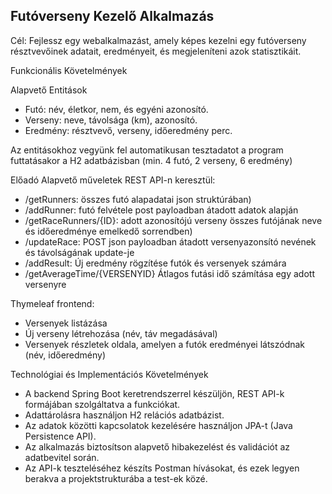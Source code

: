 ## Futóverseny Kezelő Alkalmazás

Cél: Fejlessz egy webalkalmazást, amely képes kezelni egy futóverseny résztvevőinek adatait, eredményeit, és megjeleníteni azok statisztikáit. 

Funkcionális Követelmények

Alapvető Entitások

* Futó: név, életkor, nem, és egyéni azonosító. 
* Verseny: neve, távolsága (km), azonosító.
* Eredmény: résztvevő, verseny, időeredmény perc.

Az entitásokhoz vegyünk fel automatikusan tesztadatot a program futtatásakor a H2 adatbázisban (min. 4 futó, 2 verseny, 6 eredmény)

Előadó Alapvető műveletek REST API-n keresztül:

* /getRunners: összes futó alapadatai json struktúrában)
* /addRunner: futó felvétele post payloadban átadott adatok alapján
* /getRaceRunners/{ID}: adott azonosítójú verseny összes futójának neve és időeredménye emelkedő sorrendben)
* /updateRace: POST json payloadban átadott versenyazonsító nevének és távolságának update-je
* /addResult: Új eredmény rögzítése futók és versenyek számára
* /getAverageTime/{VERSENYID} Átlagos futási idő számítása egy adott versenyre

Thymeleaf frontend: 

* Versenyek listázása
* Új verseny létrehozása (név, táv megadásával)
* Versenyek részletek oldala, amelyen a futók eredményei látszódnak (név, időeredmény)

Technológiai és Implementációs Követelmények

* A backend Spring Boot keretrendszerrel készüljön, REST API-k formájában szolgáltatva a funkciókat.
* Adattárolásra használjon H2 relációs adatbázist.
* Az adatok közötti kapcsolatok kezelésére használjon JPA-t (Java Persistence API).
* Az alkalmazás biztosítson alapvető hibakezelést és validációt az adatbevitel során.
* Az API-k teszteléséhez készíts Postman hívásokat, és ezek legyen berakva a projektstrukturába a test-ek közé.

